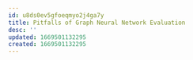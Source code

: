 ```yaml
---
id: u8ds0ev5gfoeqmyo2j4ga7y
title: Pitfalls of Graph Neural Network Evaluation
desc: ''
updated: 1669501132295
created: 1669501132295
---
```

